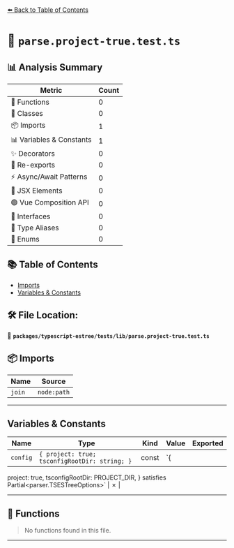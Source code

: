 [⬅️ Back to Table of Contents](../../../../index.md)

# 📄 `parse.project-true.test.ts`

## 📊 Analysis Summary

| Metric | Count |
|--------|-------|
| 🔧 Functions | 0 |
| 🧱 Classes | 0 |
| 📦 Imports | 1 |
| 📊 Variables & Constants | 1 |
| ✨ Decorators | 0 |
| 🔄 Re-exports | 0 |
| ⚡ Async/Await Patterns | 0 |
| 💠 JSX Elements | 0 |
| 🟢 Vue Composition API | 0 |
| 📐 Interfaces | 0 |
| 📑 Type Aliases | 0 |
| 🎯 Enums | 0 |

## 📚 Table of Contents

- [Imports](#imports)
- [Variables & Constants](#variables-constants)

## 🛠️ File Location:
📂 **`packages/typescript-estree/tests/lib/parse.project-true.test.ts`**

## 📦 Imports

| Name | Source |
|------|--------|
| `join` | `node:path` |


---

## Variables & Constants

| Name | Type | Kind | Value | Exported |
|------|------|------|-------|----------|
| `config` | `{ project: true; tsconfigRootDir: string; }` | const | `{
  project: true,
  tsconfigRootDir: PROJECT_DIR,
} satisfies Partial<parser.TSESTreeOptions>` | ✗ |


---

## 🔧 Functions

> No functions found in this file.


---